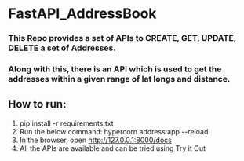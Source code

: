 # FastAPI_AddressBook

### This Repo provides a set of APIs to CREATE, GET, UPDATE, DELETE a set of Addresses.
### Along with this, there is an API which is used to get the addresses within a given range of lat longs and distance.

## How to run:
1. pip install -r requirements.txt
2. Run the below command: hypercorn address:app --reload
3. In the browser, open http://127.0.0.1:8000/docs
4. All the APIs are available and can be tried using Try it Out
